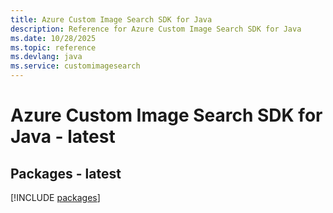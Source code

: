 ```yaml
---
title: Azure Custom Image Search SDK for Java
description: Reference for Azure Custom Image Search SDK for Java
ms.date: 10/28/2025
ms.topic: reference
ms.devlang: java
ms.service: customimagesearch
---
```

# Azure Custom Image Search SDK for Java - latest
## Packages - latest
[!INCLUDE [packages](custom-image-search-index.md)]